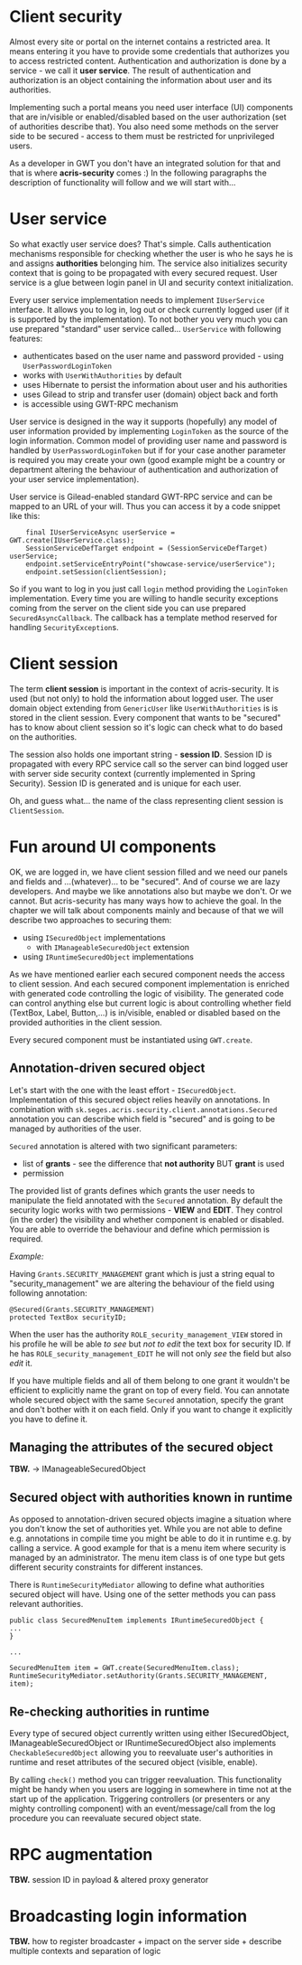 # Client security #

Almost every site or portal on the internet contains a restricted area. It means entering it you have to provide some credentials that authorizes you to access restricted content. Authentication and authorization  is done by a service - we call it **user service**. The result of authentication and authorization is an object containing the information about user and its authorities.

Implementing such a portal means you need user interface (UI) components that are in/visible or enabled/disabled based on the user authorization (set of authorities describe that). You also need some methods on the server side to be secured - access to them must be restricted for unprivileged users.

As a developer in GWT you don't have an integrated solution for that and that is where **acris-security** comes :) In the following paragraphs the description of functionality will follow and we will start with...

# User service #

So what exactly user service does? That's simple. Calls authentication mechanisms responsible for checking whether the user is who he says he is and assigns **authorities** belonging him. The service also initializes security context that is going to be propagated with every secured request. User service is a glue between login panel in UI and security context initialization.

Every user service implementation needs to implement `IUserService` interface. It allows you to log in, log out or check currently logged user (if it is supported by the implementation). To not bother you very much you can use prepared "standard" user service called... `UserService` with following features:

  * authenticates based on the user name and password provided - using `UserPasswordLoginToken`
  * works with `UserWithAuthorities` by default
  * uses Hibernate to persist the information about user and his authorities
  * uses Gilead to strip and transfer user (domain) object back and forth
  * is accessible using GWT-RPC mechanism

User service is designed in the way it supports (hopefully) any model of user information provided by implementing `LoginToken` as the source of the login information. Common model of providing user name and password is handled by `UserPasswordLoginToken` but if for your case another parameter is required you may create your own (good example might be a country or department altering the behaviour of authentication and authorization of your user service implementation).

User service is Gilead-enabled standard GWT-RPC service and can be mapped to an URL of your will. Thus you can access it by a code snippet like this:
```
	final IUserServiceAsync userService = GWT.create(IUserService.class);
	SessionServiceDefTarget endpoint = (SessionServiceDefTarget) userService;
	endpoint.setServiceEntryPoint("showcase-service/userService");
	endpoint.setSession(clientSession);
```

So if you want to log in you just call `login` method providing the `LoginToken` implementation. Every time you are willing to handle security exceptions coming from the server on the client side you can use prepared `SecuredAsyncCallback`. The callback has a template method reserved for handling `SecurityException`s.

# Client session #

The term **client session** is important in the context of acris-security. It is used (but not only) to hold the information about logged user. The user domain object extending from `GenericUser` like `UserWithAuthorities` is is stored in the client session. Every component that wants to be "secured" has to know about client session so it's logic can check what to do based on the authorities.

The session also holds one important string - **session ID**. Session ID is propagated with every RPC service call so the server can bind logged user with server side security context (currently implemented in Spring Security).  Session ID is generated and is unique for each user.

Oh, and guess what... the name of the class representing client session is `ClientSession`.

# Fun around UI components #

OK, we are logged in, we have client session filled and we need our panels and fields and ...(whatever)... to be "secured". And of course we are lazy developers. And maybe we like annotations also but maybe we don't. Or we cannot. But acris-security has many ways how to achieve the goal. In the chapter we will talk about components mainly and because of that we will describe two approaches to securing them:
  * using `ISecuredObject` implementations
    * with `IManageableSecuredObject` extension
  * using `IRuntimeSecuredObject` implementations

As we have mentioned earlier each secured component needs the access to client session. And each secured component implementation is enriched with generated code controlling the logic of visibility. The generated code can control anything else but current logic is about controlling whether field (TextBox, Label, Button,...) is in/visible, enabled or disabled based on the provided authorities in the client session.

Every secured component must be instantiated using `GWT.create`.

## Annotation-driven secured object ##

Let's start with the one with the least effort - `ISecuredObject`. Implementation of this secured object relies heavily on annotations. In combination with `sk.seges.acris.security.client.annotations.Secured` annotation you can describe which field is "secured" and is going to be managed by authorities of the user.

`Secured` annotation is altered with two significant parameters:
  * list of **grants** - see the difference that **not authority** BUT **grant** is used
  * permission

The provided list of grants defines which grants the user needs to manipulate the field annotated with the `Secured` annotation. By default the security logic works with two permissions - **VIEW** and **EDIT**. They control (in the order) the visibility and whether component is enabled or disabled. You are able to override the behaviour and define which permission is required.

_Example:_

Having `Grants.SECURITY_MANAGEMENT` grant which is just a string equal to "security\_management" we are altering the behaviour of the field using following annotation:

```
@Secured(Grants.SECURITY_MANAGEMENT)
protected TextBox securityID;
```

When the user has the authority `ROLE_security_management_VIEW` stored in his profile he will be able _to see_ but _not to edit_ the text box for security ID. If he has `ROLE_security_management_EDIT` he will not only _see_ the field but also _edit_ it.

If you have multiple fields and all of them belong to one grant it wouldn't be efficient to explicitly name the grant on top of every field. You can annotate whole secured object with the same `Secured` annotation, specify the grant and don't bother with it on each field. Only if you want to change it explicitly you have to define it.

## Managing the attributes of the secured object ##

**TBW.** -> IManageableSecuredObject

## Secured object with authorities known in runtime ##

As opposed to annotation-driven secured objects imagine a situation where you don't know the set of authorities yet. While you are not able to define e.g. annotations in compile time you might be able to do it in runtime e.g. by calling a service. A good example for that is a menu item where security is managed by an administrator. The menu item class is of one type but gets different security constraints for different instances.

There is `RuntimeSecurityMediator` allowing to define what authorities secured object will have. Using one of the setter methods you can pass relevant authorities.

```
public class SecuredMenuItem implements IRuntimeSecuredObject {
...
}

...

SecuredMenuItem item = GWT.create(SecuredMenuItem.class);
RuntimeSecurityMediator.setAuthority(Grants.SECURITY_MANAGEMENT, item);
```

## Re-checking authorities in runtime ##

Every type of secured object currently written using either ISecuredObject, IManageableSecuredObject or IRuntimeSecuredObject also implements `CheckableSecuredObject` allowing you to reevaluate user's authorities in runtime and reset attributes of the secured object (visible, enable).

By calling `check()` method you can trigger reevaluation. This functionality might be handy when you users are logging in somewhere in time not at the start up of the application. Triggering controllers (or presenters or any mighty controlling component) with an event/message/call from the log procedure you can reevaluate secured object state.

# RPC augmentation #

**TBW.** session ID in payload & altered proxy generator

# Broadcasting login information #

**TBW.** how to register broadcaster + impact on the server side + describe multiple contexts and separation of logic

